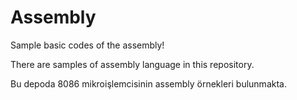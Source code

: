 # Assembly
Sample basic codes of the assembly!

There are samples of assembly language in this repository.

Bu depoda 8086 mikroişlemcisinin assembly örnekleri bulunmakta.
